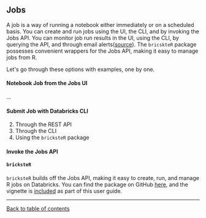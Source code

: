 
## Jobs

A job is a way of running a notebook either immediately or on a scheduled basis. You can create and run jobs using the UI, the CLI, and by invoking the Jobs API. You can monitor job run results in the UI, using the CLI, by querying the API, and through email alerts([source](https://docs.databricks.com/jobs.html)). The `bricskteR` package possesses convenient wrappers for the Jobs API, making it easy to manage jobs from R.

Let's go through these options with examples, one by one.

#### Notebook Job from the Jobs UI

...


#### Submit Job with Databricks CLI
2. Through the REST API
3. Through the CLI
4. Using the `bricksteR` package

#### Invoke the Jobs API



#### `bricksteR`

`bricksteR` builds off the Jobs API, making it easy to create, run, and manage R jobs on Databricks.  You can find the package on GitHub [here](https://github.com/RafiKurlansik/bricksteR), and the vignette is [included](https://github.com/marygracemoesta/R-User-Guide/blob/master/R_in_Production/brickster.md) as part of this user guide.

___

[Back to table of contents](https://github.com/marygracemoesta/R-User-Guide#contents)
